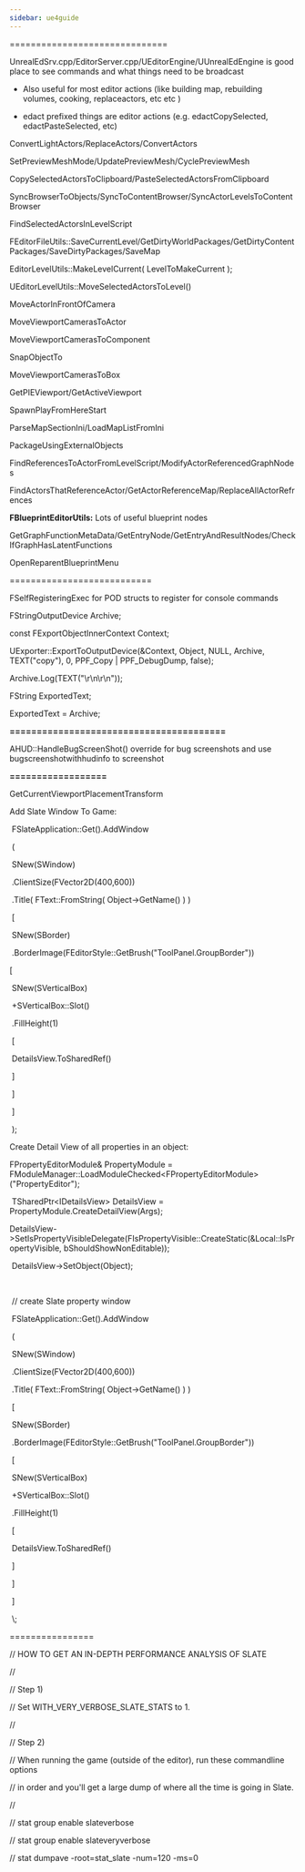 ```yaml
---
sidebar: ue4guide
---
```



==============================

UnrealEdSrv.cpp/EditorServer.cpp/UEditorEngine/UUnrealEdEngine is good place to see commands and what things need to be broadcast

- Also useful for most editor actions (like building map, rebuilding volumes, cooking, replaceactors, etc etc )

- edact prefixed things are editor actions (e.g. edactCopySelected, edactPasteSelected, etc)

ConvertLightActors/ReplaceActors/ConvertActors

SetPreviewMeshMode/UpdatePreviewMesh/CyclePreviewMesh

CopySelectedActorsToClipboard/PasteSelectedActorsFromClipboard

SyncBrowserToObjects/SyncToContentBrowser/SyncActorLevelsToContentBrowser

FindSelectedActorsInLevelScript

FEditorFileUtils::SaveCurrentLevel/GetDirtyWorldPackages/GetDirtyContentPackages/SaveDirtyPackages/SaveMap

EditorLevelUtils::MakeLevelCurrent( LevelToMakeCurrent );

UEditorLevelUtils::MoveSelectedActorsToLevel()

MoveActorInFrontOfCamera

MoveViewportCamerasToActor

MoveViewportCamerasToComponent

SnapObjectTo

MoveViewportCamerasToBox

GetPIEViewport/GetActiveViewport

SpawnPlayFromHereStart

ParseMapSectionIni/LoadMapListFromIni

PackageUsingExternalObjects

FindReferencesToActorFromLevelScript/ModifyActorReferencedGraphNodes

FindActorsThatReferenceActor/GetActorReferenceMap/ReplaceAllActorRefrences

**FBlueprintEditorUtils:** Lots of useful blueprint nodes

GetGraphFunctionMetaData/GetEntryNode/GetEntryAndResultNodes/CheckIfGraphHasLatentFunctions

OpenReparentBlueprintMenu

===========================

FSelfRegisteringExec for POD structs to register for console commands

FStringOutputDevice Archive;

const FExportObjectInnerContext Context;

UExporter::ExportToOutputDevice(&Context, Object, NULL, Archive, TEXT("copy"), 0, PPF_Copy | PPF_DebugDump, false);

Archive.Log(TEXT("\\r\\n\\r\\n"));

FString ExportedText;

ExportedText = Archive;

**========================================**

AHUD::HandleBugScreenShot() override for bug screenshots and use bugscreenshotwithhudinfo to screenshot

**==================**

GetCurrentViewportPlacementTransform

Add Slate Window To Game:

​ FSlateApplication::Get().AddWindow

​ (

​ SNew(SWindow)

​ .ClientSize(FVector2D(400,600))

​ .Title( FText::FromString( Object->GetName() ) )

​ \[

​ SNew(SBorder)

​ .BorderImage(FEditorStyle::GetBrush("ToolPanel.GroupBorder"))

\[

​ SNew(SVerticalBox)

​ +SVerticalBox::Slot()

​ .FillHeight(1)

​ \[

​ DetailsView.ToSharedRef()

​ ]

​ ]

​ ]

​ );

Create Detail View of all properties in an object:

FPropertyEditorModule& PropertyModule = FModuleManager::LoadModuleChecked&lt;FPropertyEditorModule>("PropertyEditor");

​ TSharedPtr&lt;IDetailsView> DetailsView = PropertyModule.CreateDetailView(Args);

​ DetailsView->SetIsPropertyVisibleDelegate(FIsPropertyVisible::CreateStatic(&Local::IsPropertyVisible, bShouldShowNonEditable));

​ DetailsView->SetObject(Object);

​

​ // create Slate property window

​ FSlateApplication::Get().AddWindow

​ (

​ SNew(SWindow)

​ .ClientSize(FVector2D(400,600))

​ .Title( FText::FromString( Object->GetName() ) )

​ \[

​ SNew(SBorder)

​ .BorderImage(FEditorStyle::GetBrush("ToolPanel.GroupBorder"))

​ \[

​ SNew(SVerticalBox)

​ +SVerticalBox::Slot()

​ .FillHeight(1)

​ \[

​ DetailsView.ToSharedRef()

​ ]

​ ]

​ ]

​ \\;

================

// HOW TO GET AN IN-DEPTH PERFORMANCE ANALYSIS OF SLATE

//

// Step 1)

// Set WITH_VERY_VERBOSE_SLATE_STATS to 1.

//

// Step 2)

// When running the game (outside of the editor), run these commandline options

// in order and you'll get a large dump of where all the time is going in Slate.

//

// stat group enable slateverbose

// stat group enable slateveryverbose

// stat dumpave -root=stat_slate -num=120 -ms=0
